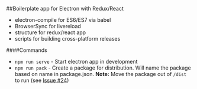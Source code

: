 ##Boilerplate app for Electron with Redux/React

- electron-compile for ES6/ES7 via babel
- BrowserSync for livereload
- structure for redux/react app
- scripts for building cross-platform releases

####Commands
- `npm run serve` - Start electron app in development
- `npm run pack` - Create a package for distribution. Will name the package based on name in package.json. **Note:** Move the package out of `/dist` to run (see [Issue #24](https://github.com/jschr/electron-react-redux-boilerplate/issues/2))
